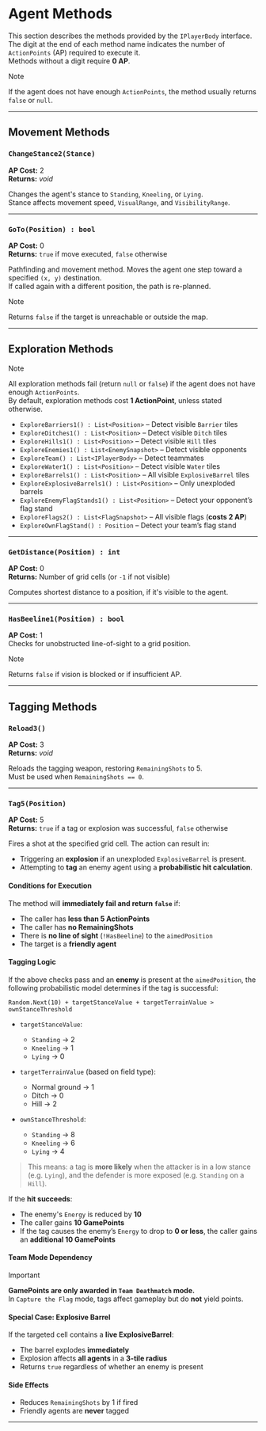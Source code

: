 # Agent Methods

This section describes the methods provided by the `IPlayerBody` interface.  
The digit at the end of each method name indicates the number of `ActionPoints` (AP) required to execute it.  
Methods without a digit require **0 AP**.


> [!NOTE]
> If the agent does not have enough `ActionPoints`, the method usually returns `false` or `null`.

---

## Movement Methods

### `ChangeStance2(Stance)`
**AP Cost:** 2  
**Returns:** *void*

Changes the agent's stance to `Standing`, `Kneeling`, or `Lying`.  
Stance affects movement speed, `VisualRange`, and `VisibilityRange`.

---

### `GoTo(Position) : bool`
**AP Cost:** 0  
**Returns:** `true` if move executed, `false` otherwise

Pathfinding and movement method. Moves the agent one step toward a specified `(x, y)` destination.  
If called again with a different position, the path is re-planned.

> [!NOTE]
> Returns `false` if the target is unreachable or outside the map.

---

## Exploration Methods

> [!NOTE]
> All exploration methods fail (return `null` or `false`) if the agent does not have enough `ActionPoints`.  
> By default, exploration methods cost **1 ActionPoint**, unless stated otherwise.



- `ExploreBarriers1() : List<Position>` – Detect visible `Barrier` tiles
- `ExploreDitches1() : List<Position>` – Detect visible `Ditch` tiles
- `ExploreHills1() : List<Position>` – Detect visible `Hill` tiles
- `ExploreEnemies1() : List<EnemySnapshot>` – Detect visible opponents
- `ExploreTeam() : List<IPlayerBody>` – Detect teammates
- `ExploreWater1() : List<Position>` – Detect visible `Water` tiles
- `ExploreBarrels1() : List<Position>` – All visible `ExplosiveBarrel` tiles
- `ExploreExplosiveBarrels1() : List<Position>` – Only unexploded barrels
- `ExploreEnemyFlagStands1() : List<Position>` – Detect your opponent’s flag stand
- `ExploreFlags2() : List<FlagSnapshot>` – All visible flags (**costs 2 AP**)
- `ExploreOwnFlagStand() : Position` – Detect your team’s flag stand 

---

### `GetDistance(Position) : int`
**AP Cost:** 0  
**Returns:** Number of grid cells (or `-1` if not visible)

Computes shortest distance to a position, if it's visible to the agent.

---

### `HasBeeline1(Position) : bool`
**AP Cost:** 1  
Checks for unobstructed line-of-sight to a grid position.


> [!NOTE]
> Returns `false` if vision is blocked or if insufficient AP.

---

## Tagging Methods

### `Reload3()`
**AP Cost:** 3  
**Returns:** *void*

Reloads the tagging weapon, restoring `RemainingShots` to 5.  
Must be used when `RemainingShots == 0`.

---

### `Tag5(Position)`

**AP Cost:** 5  
**Returns:** `true` if a tag or explosion was successful, `false` otherwise

Fires a shot at the specified grid cell. The action can result in:

- Triggering an **explosion** if an unexploded `ExplosiveBarrel` is present.
- Attempting to **tag** an enemy agent using a **probabilistic hit calculation**.

#### Conditions for Execution

The method will **immediately fail and return `false`** if:

- The caller has **less than 5 ActionPoints**
- The caller has **no RemainingShots**
- There is **no line of sight** (`!HasBeeline`) to the `aimedPosition`
- The target is a **friendly agent**

#### Tagging Logic

If the above checks pass and an **enemy** is present at the `aimedPosition`, the following probabilistic model determines if the tag is successful:

```plaintext
Random.Next(10) + targetStanceValue + targetTerrainValue > ownStanceThreshold
```

- `targetStanceValue`:
  - `Standing` → 2
  - `Kneeling` → 1
  - `Lying` → 0

- `targetTerrainValue` (based on field type):
  - Normal ground → 1
  - Ditch → 0
  - Hill → 2

- `ownStanceThreshold`:
  - `Standing` → 8
  - `Kneeling` → 6
  - `Lying` → 4

> This means: a tag is **more likely** when the attacker is in a low stance (e.g. `Lying`), and the defender is more exposed (e.g. `Standing` on a `Hill`).

If the **hit succeeds**:
- The enemy's `Energy` is reduced by **10**
- The caller gains **10 GamePoints**
- If the tag causes the enemy’s `Energy` to drop to **0 or less**, the caller gains an **additional 10 GamePoints**

#### Team Mode Dependency

> [!IMPORTANT]
> **GamePoints are only awarded in `Team Deathmatch` mode.**  
> In `Capture the Flag` mode, tags affect gameplay but do **not** yield points.

#### Special Case: Explosive Barrel

If the targeted cell contains a **live ExplosiveBarrel**:
- The barrel explodes **immediately**
- Explosion affects **all agents** in a **3-tile radius**
- Returns `true` regardless of whether an enemy is present

#### Side Effects

- Reduces `RemainingShots` by 1 if fired
- Friendly agents are **never** tagged
---


